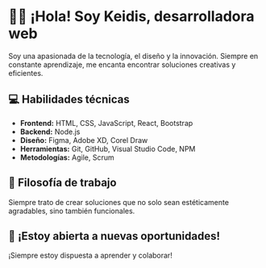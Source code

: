 # 👩‍💻 ¡Hola! Soy Keidis, desarrolladora web

Soy una apasionada de la tecnología, el diseño y la innovación. Siempre en constante aprendizaje, me encanta encontrar soluciones creativas y eficientes.

## 💻 Habilidades técnicas
- **Frontend:** HTML, CSS, JavaScript, React, Bootstrap
- **Backend:** Node.js
- **Diseño:** Figma, Adobe XD, Corel Draw
- **Herramientas:** Git, GitHub, Visual Studio Code, NPM
- **Metodologías:** Agile, Scrum

## 🌟 Filosofía de trabajo  
Siempre trato de crear soluciones que no solo sean estéticamente agradables, sino también funcionales.

## 🚀 ¡Estoy abierta a nuevas oportunidades!
¡Siempre estoy dispuesta a aprender y colaborar!

